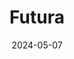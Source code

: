 ---  
layout: startup_page  
title: "Futura"  
id: "futura.study"  
permalink: "/futurafutura.study05072024/"  
website: "https://www.futura.study"  
funding_round: "Series A"  
funding_amount: "€14M"  
investors: "Eurazeo, United Ventures, Axon Partners Group"  
about: "Futura is an EdTech company that uses an innovative algorithm to personalize and optimize students' learning trajectories. The algorithm replicates the experience of working with a private tutor and incorporates an AI-powered virtual tutor, \"Alice,\" to provide customized explanations and materials. This approach aims to make education more accessible and affordable."  
markets: "E-Learning, Education, Information Technology"  
hq: "Milano, Lombardia, Italy"  
founded_year: "2020"  
linkedin: "https://www.linkedin.com/company/futurastudy/"  
twitter: "https://twitter.com/Futura_stud"  
instagram: ""  
facebook: "https://www.facebook.com/futura.study"  
crunchbase: "https://www.crunchbase.com/organization/futura-8ee6"  
pitchbook: "https://pitchbook.com/profiles/company/517234-60"  

date_display: "07-May-2024"  
date: "2024-05-07"

# SEO Optimization  
meta_title: "Futura - Series A Funding (€14M)"  
meta_description: "Futura, Futura is an EdTech company that uses an innovative algorithm to personalize and optimize students' learning trajectories. The algorithm replicates th..."  
meta_keywords: "Futura, E-Learning, Education, Information Technology, Series A funding"  
canonical_url: "https://startup.projectstartups.com/futurafutura.study05072024/"  
---
